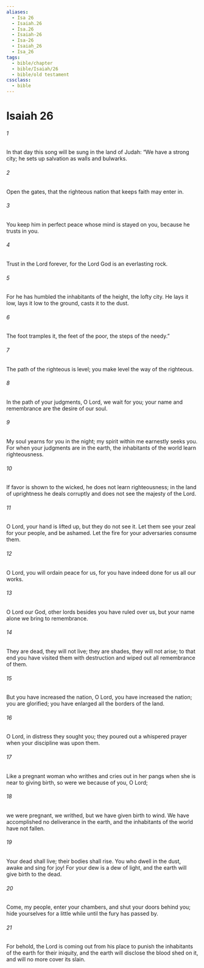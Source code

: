 ```yaml
---
aliases:
  - Isa 26
  - Isaiah.26
  - Isa.26
  - Isaiah-26
  - Isa-26
  - Isaiah_26
  - Isa_26
tags:
  - bible/chapter
  - bible/Isaiah/26
  - bible/old testament
cssclass:
  - bible
---
```


# Isaiah 26

###### 1
In that day this song will be sung in the land of Judah: “We have a strong city; he sets up salvation as walls and bulwarks.
###### 2
Open the gates, that the righteous nation that keeps faith may enter in.
###### 3
You keep him in perfect peace whose mind is stayed on you, because he trusts in you.
###### 4
Trust in the Lord forever, for the Lord God is an everlasting rock.
###### 5
For he has humbled the inhabitants of the height, the lofty city. He lays it low, lays it low to the ground, casts it to the dust.
###### 6
The foot tramples it, the feet of the poor, the steps of the needy.”
###### 7
The path of the righteous is level; you make level the way of the righteous.
###### 8
In the path of your judgments, O Lord, we wait for you; your name and remembrance are the desire of our soul.
###### 9
My soul yearns for you in the night; my spirit within me earnestly seeks you. For when your judgments are in the earth, the inhabitants of the world learn righteousness.
###### 10
If favor is shown to the wicked, he does not learn righteousness; in the land of uprightness he deals corruptly and does not see the majesty of the Lord.
###### 11
O Lord, your hand is lifted up, but they do not see it. Let them see your zeal for your people, and be ashamed. Let the fire for your adversaries consume them.
###### 12
O Lord, you will ordain peace for us, for you have indeed done for us all our works.
###### 13
O Lord our God, other lords besides you have ruled over us, but your name alone we bring to remembrance.
###### 14
They are dead, they will not live; they are shades, they will not arise; to that end you have visited them with destruction and wiped out all remembrance of them.
###### 15
But you have increased the nation, O Lord, you have increased the nation; you are glorified; you have enlarged all the borders of the land.
###### 16
O Lord, in distress they sought you; they poured out a whispered prayer when your discipline was upon them.
###### 17
Like a pregnant woman who writhes and cries out in her pangs when she is near to giving birth, so were we because of you, O Lord;
###### 18
we were pregnant, we writhed, but we have given birth to wind. We have accomplished no deliverance in the earth, and the inhabitants of the world have not fallen.
###### 19
Your dead shall live; their bodies shall rise. You who dwell in the dust, awake and sing for joy! For your dew is a dew of light, and the earth will give birth to the dead.
###### 20
Come, my people, enter your chambers, and shut your doors behind you; hide yourselves for a little while until the fury has passed by.
###### 21
For behold, the Lord is coming out from his place to punish the inhabitants of the earth for their iniquity, and the earth will disclose the blood shed on it, and will no more cover its slain.


